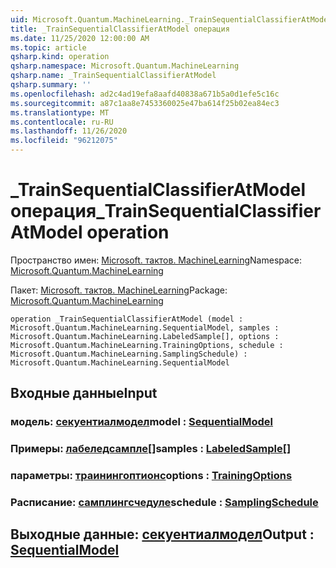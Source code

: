 ```yaml
---
uid: Microsoft.Quantum.MachineLearning._TrainSequentialClassifierAtModel
title: _TrainSequentialClassifierAtModel операция
ms.date: 11/25/2020 12:00:00 AM
ms.topic: article
qsharp.kind: operation
qsharp.namespace: Microsoft.Quantum.MachineLearning
qsharp.name: _TrainSequentialClassifierAtModel
qsharp.summary: ''
ms.openlocfilehash: ad2c4ad19efa8aafd40838a671b5a0d1efe5c16c
ms.sourcegitcommit: a87c1aa8e7453360025e47ba614f25b02ea84ec3
ms.translationtype: MT
ms.contentlocale: ru-RU
ms.lasthandoff: 11/26/2020
ms.locfileid: "96212075"
---
```

# <a name="_trainsequentialclassifieratmodel-operation"></a><span data-ttu-id="f3ef4-102">_TrainSequentialClassifierAtModel операция</span><span class="sxs-lookup"><span data-stu-id="f3ef4-102">_TrainSequentialClassifierAtModel operation</span></span>

<span data-ttu-id="f3ef4-103">Пространство имен: [Microsoft. тактов. MachineLearning](xref:Microsoft.Quantum.MachineLearning)</span><span class="sxs-lookup"><span data-stu-id="f3ef4-103">Namespace: [Microsoft.Quantum.MachineLearning](xref:Microsoft.Quantum.MachineLearning)</span></span>

<span data-ttu-id="f3ef4-104">Пакет: [Microsoft. тактов. MachineLearning](https://nuget.org/packages/Microsoft.Quantum.MachineLearning)</span><span class="sxs-lookup"><span data-stu-id="f3ef4-104">Package: [Microsoft.Quantum.MachineLearning](https://nuget.org/packages/Microsoft.Quantum.MachineLearning)</span></span>




```qsharp
operation _TrainSequentialClassifierAtModel (model : Microsoft.Quantum.MachineLearning.SequentialModel, samples : Microsoft.Quantum.MachineLearning.LabeledSample[], options : Microsoft.Quantum.MachineLearning.TrainingOptions, schedule : Microsoft.Quantum.MachineLearning.SamplingSchedule) : Microsoft.Quantum.MachineLearning.SequentialModel
```


## <a name="input"></a><span data-ttu-id="f3ef4-105">Входные данные</span><span class="sxs-lookup"><span data-stu-id="f3ef4-105">Input</span></span>

### <a name="model--sequentialmodel"></a><span data-ttu-id="f3ef4-106">модель: [секуентиалмодел](xref:Microsoft.Quantum.MachineLearning.SequentialModel)</span><span class="sxs-lookup"><span data-stu-id="f3ef4-106">model : [SequentialModel](xref:Microsoft.Quantum.MachineLearning.SequentialModel)</span></span>




### <a name="samples--labeledsample"></a><span data-ttu-id="f3ef4-107">Примеры: [лабеледсампле](xref:Microsoft.Quantum.MachineLearning.LabeledSample)[]</span><span class="sxs-lookup"><span data-stu-id="f3ef4-107">samples : [LabeledSample](xref:Microsoft.Quantum.MachineLearning.LabeledSample)[]</span></span>




### <a name="options--trainingoptions"></a><span data-ttu-id="f3ef4-108">параметры: [траинингоптионс](xref:Microsoft.Quantum.MachineLearning.TrainingOptions)</span><span class="sxs-lookup"><span data-stu-id="f3ef4-108">options : [TrainingOptions](xref:Microsoft.Quantum.MachineLearning.TrainingOptions)</span></span>




### <a name="schedule--samplingschedule"></a><span data-ttu-id="f3ef4-109">Расписание: [самплингсчедуле](xref:Microsoft.Quantum.MachineLearning.SamplingSchedule)</span><span class="sxs-lookup"><span data-stu-id="f3ef4-109">schedule : [SamplingSchedule](xref:Microsoft.Quantum.MachineLearning.SamplingSchedule)</span></span>





## <a name="output--sequentialmodel"></a><span data-ttu-id="f3ef4-110">Выходные данные: [секуентиалмодел](xref:Microsoft.Quantum.MachineLearning.SequentialModel)</span><span class="sxs-lookup"><span data-stu-id="f3ef4-110">Output : [SequentialModel](xref:Microsoft.Quantum.MachineLearning.SequentialModel)</span></span>

